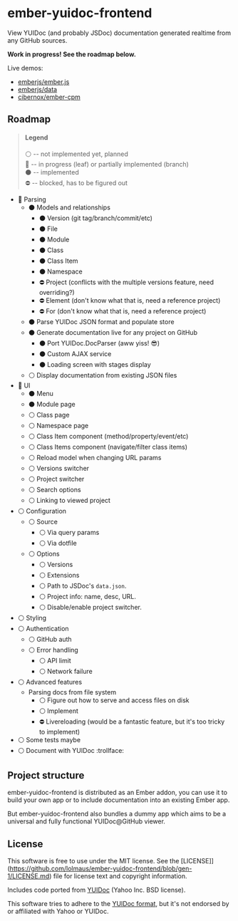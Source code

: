 # ember-yuidoc-frontend

View YUIDoc (and probably JSDoc) documentation generated realtime from any GitHub sources.

**Work in progress! See the roadmap below.**

Live demos:

* [emberjs/ember.js](https://lolmaus.github.io/ember-yuidoc-frontend/#/emberjs/ember.js/master)
* [emberjs/data](https://lolmaus.github.io/ember-yuidoc-frontend/#/emberjs/data/master)
* [cibernox/ember-cpm](https://lolmaus.github.io/ember-yuidoc-frontend/#/cibernox/ember-cpm/master)


## Roadmap

> #### Legend
>
> :white_circle: -- not implemented yet, planned  
> :radio_button: -- in progress (leaf) or partially implemented (branch)  
> :black_circle: -- implemented   
> :no_entry:     -- blocked, has to be figured out  

* :radio_button: Parsing
  * :black_circle: Models and relationships
    * :black_circle: Version (git tag/branch/commit/etc)
    * :black_circle: File
    * :black_circle: Module
    * :black_circle: Class
    * :black_circle: Class Item
    * :black_circle: Namespace
    * :no_entry: Project (conflicts with the multiple versions feature, need overriding?)
    * :no_entry: Element (don't know what that is, need a reference project)
    * :no_entry: For     (don't know what that is, need a reference project)
  * :black_circle: Parse YUIDoc JSON format and populate store 
  * :black_circle: Generate documentation live for any project on GitHub
    * :black_circle: Port YUIDoc.DocParser (aww yiss! :sunglasses:)
    * :black_circle: Custom AJAX service
    * :black_circle: Loading screen with stages display
  * :white_circle: Display documentation from existing JSON files
* :radio_button: UI
  * :black_circle: Menu
  * :black_circle: Module page
  * :white_circle: Class page
  * :white_circle: Namespace page
  * :white_circle: Class Item component (method/property/event/etc)
  * :white_circle: Class Items component (navigate/filter class items)
  * :white_circle: Reload model when changing URL params
  * :white_circle: Versions switcher
  * :white_circle: Project switcher
  * :white_circle: Search options
  * :white_circle: Linking to viewed project
* :white_circle: Configuration
  * :white_circle: Source
    * :white_circle: Via query params
    * :white_circle: Via dotfile
  * :white_circle: Options
    * :white_circle: Versions
    * :white_circle: Extensions
    * :white_circle: Path to JSDoc's `data.json`.
    * :white_circle: Project info: name, desc, URL.
    * :white_circle: Disable/enable project switcher.
* :white_circle: Styling
* :white_circle: Authentication
  * :white_circle: GitHub auth
  * :white_circle: Error handling
    * :white_circle: API limit
    * :white_circle: Network failure
* :white_circle: Advanced features
  * Parsing docs from file system
    * :white_circle: Figure out how to serve and access files on disk
    * :white_circle: Implement
    * :no_entry: Livereloading (would be a fantastic feature, but it's too tricky to implement)
* :white_circle: Some tests maybe
* :white_circle: Document with YUIDoc :trollface:



## Project structure

ember-yuidoc-frontend is distributed as an Ember addon, you can use it to build your own app or to include documentation into an existing Ember app.

But ember-yuidoc-frontend also bundles a dummy app which aims to be a universal and fully functional YUIDoc@GitHub viewer.


## License

This software is free to use under the MIT license. See the [LICENSE]](https://github.com/lolmaus/ember-yuidoc-frontend/blob/gen-1/LICENSE.md) file for license text and copyright information.

Includes code ported from [YUIDoc](https://github.com/yui/yuidoc) (Yahoo Inc. BSD license).

This software tries to adhere to the [YUIDoc format](http://yui.github.io/yuidoc/syntax/index.html), but it's not endorsed by or affiliated with Yahoo or YUIDoc.
